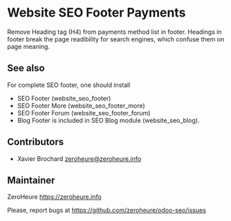 # Website SEO Footer Payments

Remove Heading tag (H4) from payments method list in footer. Headings in footer break the page readibility for search engines, which confuse them on page meaning.

## See also
For complete SEO footer, one should install

- SEO Footer (website_seo_footer)
- SEO Footer More (website_seo_footer_more)
- SEO Footer Forum (website_seo_footer_forum)
- Blog Footer is included in SEO Blog module (website_seo_blog).

## Contributors

- Xavier Brochard zeroheure@zeroheure.info

## Maintainer

ZeroHeure
https://zeroheure.info

Please, report bugs at https://github.com/zeroheure/odoo-seo/issues


